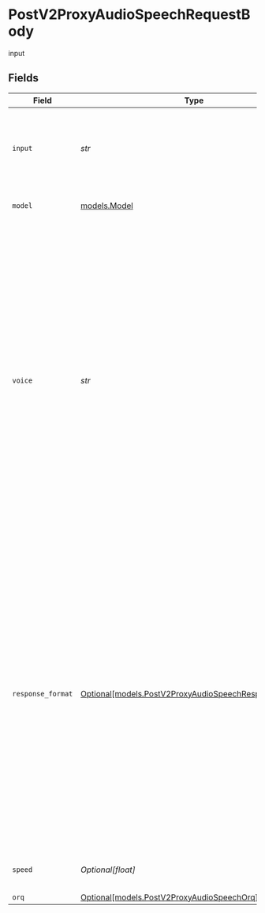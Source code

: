 # PostV2ProxyAudioSpeechRequestBody

input


## Fields

| Field                                                                                                                                                                                                                                                                                                                                       | Type                                                                                                                                                                                                                                                                                                                                        | Required                                                                                                                                                                                                                                                                                                                                    | Description                                                                                                                                                                                                                                                                                                                                 |
| ------------------------------------------------------------------------------------------------------------------------------------------------------------------------------------------------------------------------------------------------------------------------------------------------------------------------------------------- | ------------------------------------------------------------------------------------------------------------------------------------------------------------------------------------------------------------------------------------------------------------------------------------------------------------------------------------------- | ------------------------------------------------------------------------------------------------------------------------------------------------------------------------------------------------------------------------------------------------------------------------------------------------------------------------------------------- | ------------------------------------------------------------------------------------------------------------------------------------------------------------------------------------------------------------------------------------------------------------------------------------------------------------------------------------------- |
| `input`                                                                                                                                                                                                                                                                                                                                     | *str*                                                                                                                                                                                                                                                                                                                                       | :heavy_check_mark:                                                                                                                                                                                                                                                                                                                          | The text to generate audio for. The maximum length is 4096 characters                                                                                                                                                                                                                                                                       |
| `model`                                                                                                                                                                                                                                                                                                                                     | [models.Model](../models/model.md)                                                                                                                                                                                                                                                                                                          | :heavy_check_mark:                                                                                                                                                                                                                                                                                                                          | ID of the model to use                                                                                                                                                                                                                                                                                                                      |
| `voice`                                                                                                                                                                                                                                                                                                                                     | *str*                                                                                                                                                                                                                                                                                                                                       | :heavy_check_mark:                                                                                                                                                                                                                                                                                                                          | The voice to use. <br/><br/> Available voices for OpenAI <br/><br/> `alloy`, `echo`, `fable`, `onyx`, `nova`, and `shimmer` <br/><br/> Available voices for ElevenLabs <br/><br/> `aria`, `roger`, `sarah`, `laura`, `charlie`, `george`, `callum`, `river`, `liam`, `charlotte`, `alice`, `matilda`, `will`, `jessica`, `eric`, `chris`, `brian`, `daniel`, `lily`, `bill` |
| `response_format`                                                                                                                                                                                                                                                                                                                           | [Optional[models.PostV2ProxyAudioSpeechResponseFormat]](../models/postv2proxyaudiospeechresponseformat.md)                                                                                                                                                                                                                                  | :heavy_minus_sign:                                                                                                                                                                                                                                                                                                                          | The format to audio in. Supported formats are `mp3`, `opus`, `aac`, `flac`, `wav`, and `pcm`. If a format is provided but not supported by the provider, the response will be in the default format. When the provided format is not supported by the provider, the response will be in the default format.                                 |
| `speed`                                                                                                                                                                                                                                                                                                                                     | *Optional[float]*                                                                                                                                                                                                                                                                                                                           | :heavy_minus_sign:                                                                                                                                                                                                                                                                                                                          | The speed of the generated audio.                                                                                                                                                                                                                                                                                                           |
| `orq`                                                                                                                                                                                                                                                                                                                                       | [Optional[models.PostV2ProxyAudioSpeechOrq]](../models/postv2proxyaudiospeechorq.md)                                                                                                                                                                                                                                                        | :heavy_minus_sign:                                                                                                                                                                                                                                                                                                                          | N/A                                                                                                                                                                                                                                                                                                                                         |